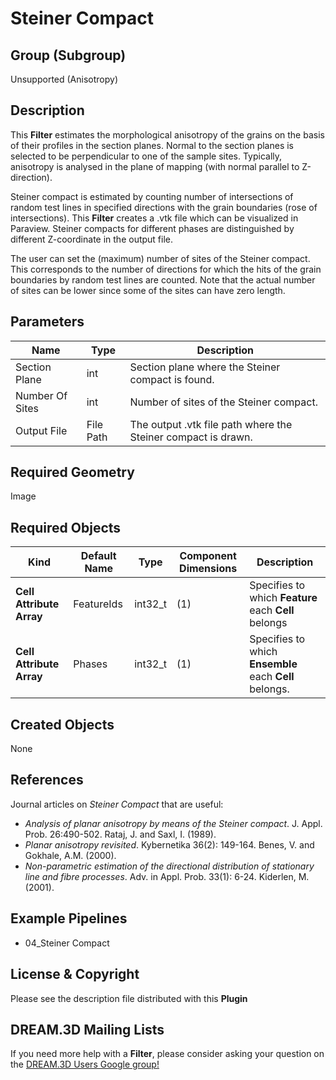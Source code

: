 Steiner Compact 
======

## Group (Subgroup) ##

Unsupported (Anisotropy)

## Description ##

This **Filter** estimates the morphological anisotropy of the grains on the basis of their profiles in the section planes. Normal to the section planes is selected to be perpendicular to one of the sample sites. Typically, anisotropy is analysed in the plane of mapping (with normal parallel to Z-direction). 

Steiner compact is estimated by counting number of intersections of random test lines in specified directions with the grain boundaries (rose of intersections). This **Filter** creates a .vtk file which can be visualized in Paraview. Steiner compacts for different phases are distinguished by different Z-coordinate in the output file.

The user can set the (maximum) number of sites of the Steiner compact. This corresponds to the number of directions for which the hits of the grain boundaries by random test lines are counted. Note that the actual number of sites can be lower since some of the sites can have zero length.


## Parameters ##

| Name | Type | Description |
|------|------| ----------- |
| Section Plane | int | Section plane where the Steiner compact is found. |
| Number Of Sites | int | Number of sites of the Steiner compact. |
| Output File | File Path | The output .vtk file path where the Steiner compact is drawn. |

## Required Geometry ##

Image 

## Required Objects ##

| Kind | Default Name | Type | Component Dimensions | Description |
|------|--------------|------|----------------------|-------------|
| **Cell Attribute Array** | FeatureIds | int32_t | (1) | Specifies to which **Feature** each **Cell** belongs |
| **Cell Attribute Array** | Phases | int32_t | (1) | Specifies to which **Ensemble** each **Cell** belongs. |

## Created Objects ##

None

## References ##

Journal articles on _Steiner Compact_ that are useful:

+ _Analysis of planar anisotropy by means of the Steiner compact_. J. Appl. Prob. 26:490-502. Rataj, J. and Saxl, I. (1989).
+ _Planar anisotropy revisited_. Kybernetika 36(2): 149-164. Benes, V. and Gokhale, A.M. (2000). 
+ _Non-parametric estimation of the directional distribution of stationary line and fibre processes_. Adv. in Appl. Prob. 33(1): 6-24. Kiderlen, M. (2001).

## Example Pipelines ##

+ 04_Steiner Compact

## License & Copyright ##

Please see the description file distributed with this **Plugin**

## DREAM.3D Mailing Lists ##

If you need more help with a **Filter**, please consider asking your question on the [DREAM.3D Users Google group!](https://groups.google.com/forum/?hl=en#!forum/dream3d-users)


